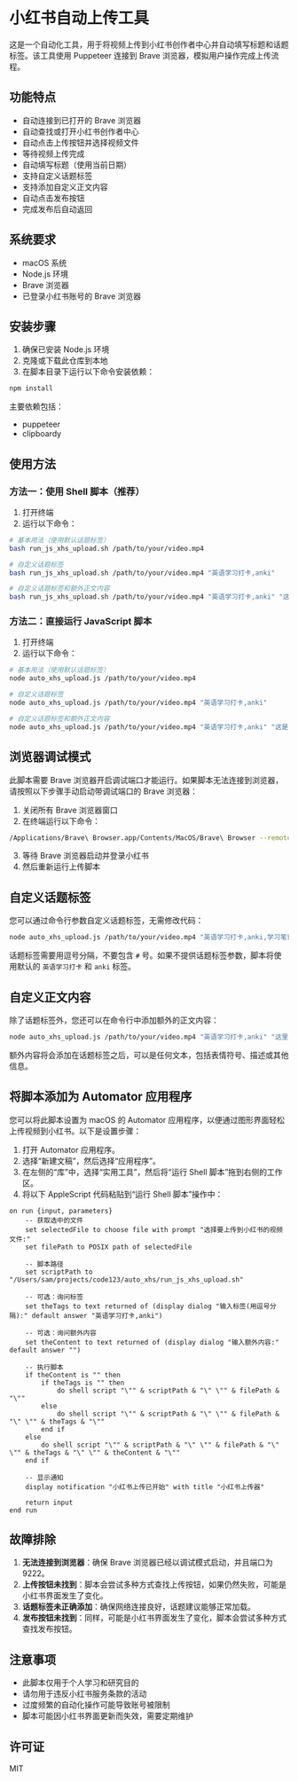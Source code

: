 # 小红书自动上传工具

这是一个自动化工具，用于将视频上传到小红书创作者中心并自动填写标题和话题标签。该工具使用 Puppeteer 连接到 Brave 浏览器，模拟用户操作完成上传流程。

## 功能特点

- 自动连接到已打开的 Brave 浏览器
- 自动查找或打开小红书创作者中心
- 自动点击上传按钮并选择视频文件
- 等待视频上传完成
- 自动填写标题（使用当前日期）
- 支持自定义话题标签
- 支持添加自定义正文内容
- 自动点击发布按钮
- 完成发布后自动返回

## 系统要求

- macOS 系统
- Node.js 环境
- Brave 浏览器
- 已登录小红书账号的 Brave 浏览器

## 安装步骤

1. 确保已安装 Node.js 环境
2. 克隆或下载此仓库到本地
3. 在脚本目录下运行以下命令安装依赖：

```bash
npm install
```

主要依赖包括：
- puppeteer
- clipboardy

## 使用方法

### 方法一：使用 Shell 脚本（推荐）

1. 打开终端
2. 运行以下命令：

```bash
# 基本用法（使用默认话题标签）
bash run_js_xhs_upload.sh /path/to/your/video.mp4

# 自定义话题标签
bash run_js_xhs_upload.sh /path/to/your/video.mp4 "英语学习打卡,anki"

# 自定义话题标签和额外正文内容
bash run_js_xhs_upload.sh /path/to/your/video.mp4 "英语学习打卡,anki" "这是我的英语学习笔记"
```

### 方法二：直接运行 JavaScript 脚本

1. 打开终端
2. 运行以下命令：

```bash
# 基本用法（使用默认话题标签）
node auto_xhs_upload.js /path/to/your/video.mp4

# 自定义话题标签
node auto_xhs_upload.js /path/to/your/video.mp4 "英语学习打卡,anki"

# 自定义话题标签和额外正文内容
node auto_xhs_upload.js /path/to/your/video.mp4 "英语学习打卡,anki" "这是我的英语学习笔记"
```

## 浏览器调试模式

此脚本需要 Brave 浏览器开启调试端口才能运行。如果脚本无法连接到浏览器，请按照以下步骤手动启动带调试端口的 Brave 浏览器：

1. 关闭所有 Brave 浏览器窗口
2. 在终端运行以下命令：
```bash
/Applications/Brave\ Browser.app/Contents/MacOS/Brave\ Browser --remote-debugging-port=9222
```
3. 等待 Brave 浏览器启动并登录小红书
4. 然后重新运行上传脚本

## 自定义话题标签

您可以通过命令行参数自定义话题标签，无需修改代码：

```bash
node auto_xhs_upload.js /path/to/your/video.mp4 "英语学习打卡,anki,学习笔记"
```

话题标签需要用逗号分隔，不要包含 `#` 号。如果不提供话题标签参数，脚本将使用默认的 `英语学习打卡` 和 `anki` 标签。

## 自定义正文内容

除了话题标签外，您还可以在命令行中添加额外的正文内容：

```bash
node auto_xhs_upload.js /path/to/your/video.mp4 "英语学习打卡,anki" "这里是额外的正文内容，将会添加在话题标签之后。"
```

额外内容将会添加在话题标签之后，可以是任何文本，包括表情符号、描述或其他信息。

## 将脚本添加为 Automator 应用程序

您可以将此脚本设置为 macOS 的 Automator 应用程序，以便通过图形界面轻松上传视频到小红书。以下是设置步骤：

1. 打开 Automator 应用程序。
2. 选择“新建文稿”，然后选择“应用程序”。
3. 在左侧的“库”中，选择“实用工具”，然后将“运行 Shell 脚本”拖到右侧的工作区。
4. 将以下 AppleScript 代码粘贴到“运行 Shell 脚本”操作中：

```
on run {input, parameters}
	-- 获取选中的文件
	set selectedFile to choose file with prompt "选择要上传到小红书的视频文件:"
	set filePath to POSIX path of selectedFile
	
	-- 脚本路径
	set scriptPath to "/Users/sam/projects/code123/auto_xhs/run_js_xhs_upload.sh"
	
	-- 可选：询问标签
	set theTags to text returned of (display dialog "输入标签(用逗号分隔):" default answer "英语学习打卡,anki")
	
	-- 可选：询问额外内容
	set theContent to text returned of (display dialog "输入额外内容:" default answer "")
	
	-- 执行脚本
	if theContent is "" then
		if theTags is "" then
			do shell script "\"" & scriptPath & "\" \"" & filePath & "\""
		else
			do shell script "\"" & scriptPath & "\" \"" & filePath & "\" \"" & theTags & "\""
		end if
	else
		do shell script "\"" & scriptPath & "\" \"" & filePath & "\" \"" & theTags & "\" \"" & theContent & "\""
	end if
	
	-- 显示通知
	display notification "小红书上传已开始" with title "小红书上传器"
	
	return input
end run
```

## 故障排除

1. **无法连接到浏览器**：确保 Brave 浏览器已经以调试模式启动，并且端口为 9222。
2. **上传按钮未找到**：脚本会尝试多种方式查找上传按钮，如果仍然失败，可能是小红书界面发生了变化。
3. **话题标签未正确添加**：确保网络连接良好，话题建议能够正常加载。
4. **发布按钮未找到**：同样，可能是小红书界面发生了变化，脚本会尝试多种方式查找发布按钮。

## 注意事项

- 此脚本仅用于个人学习和研究目的
- 请勿用于违反小红书服务条款的活动
- 过度频繁的自动化操作可能导致账号被限制
- 脚本可能因小红书界面更新而失效，需要定期维护

## 许可证

MIT 